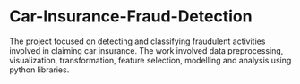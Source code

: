 # Car-Insurance-Fraud-Detection
The project focused on detecting and classifying fraudulent activities involved in claiming car insurance. The work involved data preprocessing, visualization, transformation, feature selection, modelling and analysis using python libraries.
